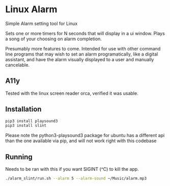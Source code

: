 # Linux Alarm

Simple Alarm setting tool for Linux

Sets one or more timers for N seconds that will display in a ui window. Plays a song of your choosing on alarm completion.

Presumably more features to come. Intended for use with other command line
programs that may wish to set an alarm programatically, like a digital
assistant, and have the alarm visually displayed to a user and manually
cancelable.

## A11y

Tested with the linux screen reader orca, verified it was usable.

## Installation

```bash
pip3 install playsound3
pip3 install slint
```

Please note the python3-playsound3 package for ubuntu has
a different api than the one available via pip, and will
not work right with this codebase

## Running

Needs to be ran with this if you want SIGINT (^C) to kill the app.

```bash
./alarm_slint/run.sh --alarm 5 --alarm-sound ~/Music/alarm.mp3
```
